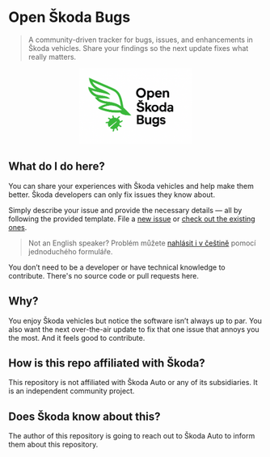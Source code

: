 # Open Škoda Bugs

> A community-driven tracker for bugs, issues, and enhancements in Škoda vehicles. Share your findings so the next update fixes what really matters.

<div style="text-align: center;"><img src="images/open-skoda-bugs.png" alt="Open Škoda Bugs" height="150"></div>

## What do I do here?
You can share your experiences with Škoda vehicles and help make them better.
Škoda developers can only fix issues they know about.

Simply describe your issue and provide the necessary details — all by following the provided template.
File a [new issue](https://github.com/jansequens/open-skoda-bugs/issues/new/choose) or [check out the existing ones](https://github.com/jansequens/open-skoda-bugs/issues).

> Not an English speaker? Problém můžete [nahlásit i v češtině](https://github.com/jansequens/open-skoda-bugs/issues/new/choose)
> pomocí jednoduchého formuláře.

You don’t need to be a developer or have technical knowledge to contribute.
There's no source code or pull requests here.

## Why?
You enjoy Škoda vehicles but notice the software isn’t always up to par.
You also want the next over-the-air update to fix that one issue that annoys you the most.
And it feels good to contribute.

## How is this repo affiliated with Škoda?
This repository is not affiliated with Škoda Auto or any of its subsidiaries.
It is an independent community project.

## Does Škoda know about this?
The author of this repository is going to reach out to Škoda Auto to inform them about this repository.
